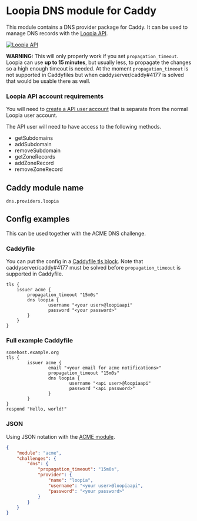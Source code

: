 Loopia DNS module for Caddy
===========================
This module contains a DNS provider package for Caddy.
It can be used to manage DNS records with 
the [Loopia API](https://www.loopia.se/api/).


[![Loopia API](https://static.loopia.se/loopiaweb/images/logos/loopia-api-logo.png)](https://www.loopia.se/api/)

__WARNING:__ This will only properly work if you set `propagation_timeout`.
Loopia can use __up to 15 minutes__, but usually less, to propagate 
the changes so a high enough timeout is needed.
At the moment `propagation_timeout` is not supported in Caddyfiles but when caddyserver/caddy#4177 is solved
that would be usable there as well.

### Loopia API account requirements
You will need to [create a API user account](https://www.loopia.se/api/authentication/) 
that is separate from the normal Loopia user account. 

The API user will need to have access to the following methods.
- getSubdomains
- addSubdomain
- removeSubdomain
- getZoneRecords
- addZoneRecord
- removeZoneRecord

## Caddy module name
```
dns.providers.loopia
```

## Config examples
This can be used together with the ACME DNS challenge.

### Caddyfile
You can put the config in a [Caddyfile tls block](https://caddyserver.com/docs/caddyfile/directives/tls).
Note that caddyserver/caddy#4177 must be solved before `propagation_timeout` is supported in Caddyfile.

```
tls {
    issuer acme {
        propagation_timeout "15m0s"
        dns loopia {
                username "<your user>@loopiaapi"
                password "<your password>"
        }
    }
}
```
### Full example Caddyfile
```
somehost.example.org
tls {
        issuer acme {
                email "<your email for acme notifications>"
                propagation_timeout "15m0s"
                dns loopia {
                        username "<api user>@loopiaapi"
                        password "<api password>"
                }
        }
}
respond "Hello, world!"
```


### JSON
Using JSON notation with the [ACME module](https://caddyserver.com/docs/json/apps/tls/automation/policies/issuers/acme/).
```json
{
    "module": "acme",
    "challenges": {
        "dns": {
            "propagation_timeout": "15m0s",
            "provider": {
                "name": "loopia",
                "username": "<your user>@loopiaapi",
                "password": "<your password>"
            }
        }
    }
}
```

